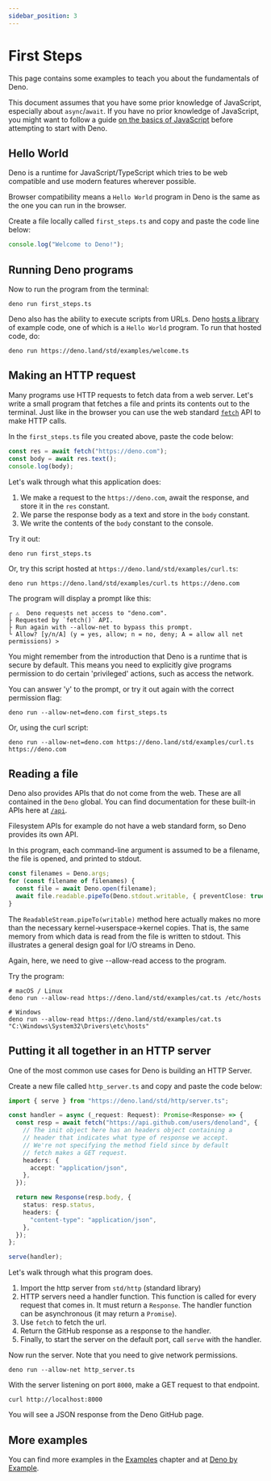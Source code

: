 ```yaml
---
sidebar_position: 3
---
```


# First Steps

This page contains some examples to teach you about the fundamentals of Deno.

This document assumes that you have some prior knowledge of JavaScript,
especially about `async`/`await`. If you have no prior knowledge of JavaScript,
you might want to follow a guide
[on the basics of JavaScript](https://developer.mozilla.org/en-US/docs/Learn/JavaScript)
before attempting to start with Deno.

## Hello World

Deno is a runtime for JavaScript/TypeScript which tries to be web compatible and
use modern features wherever possible.

Browser compatibility means a `Hello World` program in Deno is the same as the
one you can run in the browser.

Create a file locally called `first_steps.ts` and copy and paste the code line
below:

```ts
console.log("Welcome to Deno!");
```

## Running Deno programs

Now to run the program from the terminal:

```shell
deno run first_steps.ts
```

Deno also has the ability to execute scripts from URLs. Deno
[hosts a library](https://deno.land/std/examples) of example code,
one of which is a `Hello World` program. To run that hosted code, do:

```shell
deno run https://deno.land/std/examples/welcome.ts
```

## Making an HTTP request

Many programs use HTTP requests to fetch data from a web server. Let's write a
small program that fetches a file and prints its contents out to the terminal.
Just like in the browser you can use the web standard
[`fetch`](https://developer.mozilla.org/en-US/docs/Web/API/Fetch_API) API to
make HTTP calls.

In the `first_steps.ts` file you created above, paste the code below:

```ts
const res = await fetch("https://deno.com");
const body = await res.text();
console.log(body);
```

Let's walk through what this application does:

1. We make a request to the `https://deno.com`, await the response, and store it
   in the `res` constant.
1. We parse the response body as a text and store in the `body` constant.
1. We write the contents of the `body` constant to the console.

Try it out:

```shell
deno run first_steps.ts
```

Or, try this script hosted at
`https://deno.land/std/examples/curl.ts`:

```shell
deno run https://deno.land/std/examples/curl.ts https://deno.com
```

The program will display a prompt like this:

```shell
┌ ⚠️  Deno requests net access to "deno.com".
├ Requested by `fetch()` API.
├ Run again with --allow-net to bypass this prompt.
└ Allow? [y/n/A] (y = yes, allow; n = no, deny; A = allow all net permissions) >
```

You might remember from the introduction that Deno is a runtime that is secure
by default. This means you need to explicitly give programs permission to do
certain 'privileged' actions, such as access the network.

You can answer 'y' to the prompt, or try it out again with the correct
permission flag:

```shell
deno run --allow-net=deno.com first_steps.ts
```

Or, using the curl script:

```shell
deno run --allow-net=deno.com https://deno.land/std/examples/curl.ts https://deno.com
```

## Reading a file

Deno also provides APIs that do not come from the web. These are all contained
in the `Deno` global. You can find documentation for these built-in APIs here at
[`/api`](https://deno.land/api).

Filesystem APIs for example do not have a web standard form, so Deno provides
its own API.

In this program, each command-line argument is assumed to be a filename, the
file is opened, and printed to stdout.

```ts
const filenames = Deno.args;
for (const filename of filenames) {
  const file = await Deno.open(filename);
  await file.readable.pipeTo(Deno.stdout.writable, { preventClose: true });
}
```

The `ReadableStream.pipeTo(writable)` method here actually makes no more than
the necessary kernel→userspace→kernel copies. That is, the same memory from
which data is read from the file is written to stdout. This illustrates a
general design goal for I/O streams in Deno.

Again, here, we need to give --allow-read access to the program.

Try the program:

```shell
# macOS / Linux
deno run --allow-read https://deno.land/std/examples/cat.ts /etc/hosts

# Windows
deno run --allow-read https://deno.land/std/examples/cat.ts "C:\Windows\System32\Drivers\etc\hosts"
```

## Putting it all together in an HTTP server

One of the most common use cases for Deno is building an HTTP Server.

Create a new file called `http_server.ts` and copy and paste the code below:

```ts
import { serve } from "https://deno.land/std/http/server.ts";

const handler = async (_request: Request): Promise<Response> => {
  const resp = await fetch("https://api.github.com/users/denoland", {
    // The init object here has an headers object containing a
    // header that indicates what type of response we accept.
    // We're not specifying the method field since by default
    // fetch makes a GET request.
    headers: {
      accept: "application/json",
    },
  });

  return new Response(resp.body, {
    status: resp.status,
    headers: {
      "content-type": "application/json",
    },
  });
};

serve(handler);
```

Let's walk through what this program does.

1. Import the http server from `std/http` (standard library)
2. HTTP servers need a handler function. This function is called for every
   request that comes in. It must return a `Response`. The handler function can
   be asynchronous (it may return a `Promise`).
3. Use `fetch` to fetch the url.
4. Return the GitHub response as a response to the handler.
5. Finally, to start the server on the default port, call `serve` with the
   handler.

Now run the server. Note that you need to give network permissions.

```shell
deno run --allow-net http_server.ts
```

With the server listening on port `8000`, make a GET request to that endpoint.

```shell
curl http://localhost:8000
```

You will see a JSON response from the Deno GitHub page.

## More examples

You can find more examples in the [Examples](../../tutorials) chapter and at
[Deno by Example](https://examples.deno.land/).
